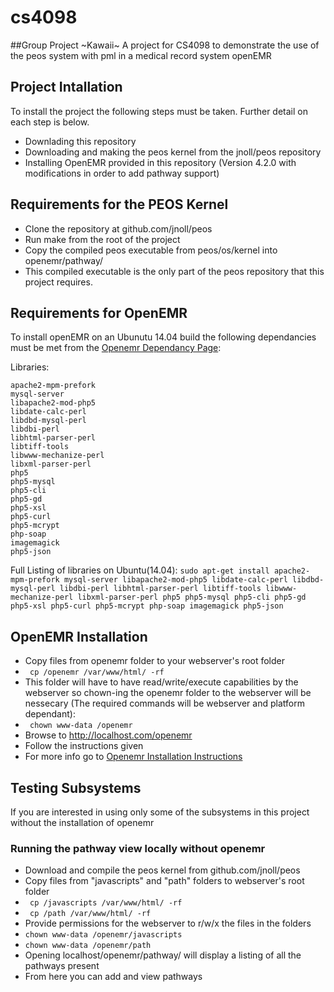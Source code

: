 # cs4098
##Group Project ~Kawaii~
A project for CS4098 to demonstrate the use of the peos system with pml in a medical record system openEMR

## Project Intallation

To install the project the following steps must be taken. Further detail on each step is below.
* Downlading this repository 
* Downloading and making the peos kernel from the jnoll/peos repository
* Installing OpenEMR provided in this repository (Version 4.2.0 with modifications in order to add pathway support)

## Requirements for the PEOS Kernel
* Clone the repository at github.com/jnoll/peos
* Run make from the root of the project
* Copy the compiled peos executable from peos/os/kernel into openemr/pathway/
* This compiled executable is the only part of the peos repository that this project requires. 

## Requirements for OpenEMR
To install openEMR on an Ubunutu 14.04 build the following dependancies must be met from the  [Openemr Dependancy Page](http://www.open-emr.org/wiki/index.php/OpenEMR_System_Architecture#OpenEMR_Dependencies):

Libraries:

    apache2-mpm-prefork
    mysql-server
    libapache2-mod-php5
    libdate-calc-perl
    libdbd-mysql-perl
    libdbi-perl
    libhtml-parser-perl
    libtiff-tools
    libwww-mechanize-perl
    libxml-parser-perl
    php5
    php5-mysql
    php5-cli
    php5-gd
    php5-xsl
    php5-curl
    php5-mcrypt
    php-soap
    imagemagick 
    php5-json 

Full Listing of libraries on Ubuntu(14.04):  `sudo apt-get install apache2-mpm-prefork mysql-server libapache2-mod-php5 libdate-calc-perl libdbd-mysql-perl libdbi-perl libhtml-parser-perl libtiff-tools libwww-mechanize-perl libxml-parser-perl php5 php5-mysql php5-cli php5-gd php5-xsl php5-curl php5-mcrypt php-soap imagemagick php5-json `

## OpenEMR Installation

* Copy files from openemr folder to your webserver's root folder
* ` cp /openemr /var/www/html/ -rf`
* This folder will have to have read/write/execute capabilities by the webserver so chown-ing the openemr folder to the webserver will be nessecary (The required commands will be webserver and platform dependant):
* ` chown www-data /openemr`
* Browse to http://localhost.com/openemr
* Follow the instructions given 
* For more info go to [Openemr Installation Instructions](http://www.open-emr.org/wiki/index.php/OpenEMR_4.2.0_Linux_Installation)

## Testing Subsystems
If you are interested in using only some of the subsystems in this project without the installation of openemr

### Running the pathway view locally without openemr
* Download and compile the peos kernel from github.com/jnoll/peos
* Copy files from "javascripts" and "path" folders to webserver's root folder
* ` cp /javascripts /var/www/html/ -rf`
* ` cp /path /var/www/html/ -rf`
* Provide permissions for the webserver to r/w/x the files in the folders
* `chown www-data /openemr/javascripts`
* `chown www-data /openemr/path`
* Opening localhost/openemr/pathway/ will display a listing of all the pathways present
* From here you can add and view pathways
